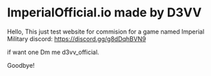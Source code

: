 # ImperialOfficial.io made by D3VV

Hello, This just test website for commision for a game named Imperial Military
discord: https://discord.gg/g8dDqhBVN9

if want one Dm me d3vv_official.


Goodbye!
